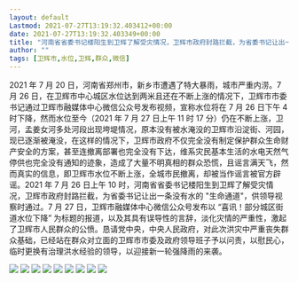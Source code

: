 ```yaml
---
layout: default
Lastmod: 2021-07-27T13:19:32.403412+00:00
date: 2021-07-27T13:19:32.403349+00:00
title: "河南省省委书记楼阳生到卫辉了解受灾情况，卫辉市政府封路拦截，为省委书记让出一条没有水的 "生命通道"，供领导视察时通过"
author: ""
tags: [卫辉市,水位,卫辉,群众,微信]
---
```


2021 年 7 月 20 日，河南省郑州市，新乡市遭遇了特大暴雨，城市严重内涝。7 月 26 日，在卫辉市中心城区水位达到两米且还在不断上涨的情况下，卫辉市市委书记通过卫辉市融媒体中心微信公众号发布视频，宣称水位将在 7 月 26 日下午 4 时下降，然而水位至今（2021 年 7 月 27 日上午 11 时 17 分）仍在不断上涨，卫河，孟姜女河多处河段出现垮堤情况，原本没有被水淹没的卫辉市沿淀街、河园，现已逐渐被淹没，在这样的情况下，卫辉市政府不仅完全没有制定保护群众生命财产安全的方案，甚至连撤离部署也完全没有下达，维系灾民基本生活的水电天然气停供也完全没有通知的迹象，造成了大量不明真相的群众恐慌，且谣言满天飞，然而真实的信息，即卫辉市水位不断上涨，全城市民撤离，却被当作谣言被官方辟谣。2021 年 7 月 26 日上午 10 时，河南省省委书记楼阳生到卫辉了解受灾情况，卫辉市政府封路拦截，为省委书记让出一条没有水的 "生命通道"，供领导视察时通过。7 月 27 日，卫辉市融媒体中心微信公众号发布以 “喜讯！部分城区街道水位下降” 为标题的报道，以及其具有误导性的言辞，淡化灾情的严重性，激起了卫辉市人民群众的公愤。恳请党中央，中央人民政府，对此次洪灾中严重丧失群众基础，已经站在群众对立面的卫辉市市委及政府领导班子予以问责，以慰民心，临时更换有治理洪水经验的领导，以迎接新一轮强降雨的来袭。

![](https://images.weserv.nl/?url=https://wx2.sinaimg.cn/mw690/66c562a0ly1gsvdh1v7g9j20zk0qnagv.jpg)
![](https://images.weserv.nl/?url=https://wx1.sinaimg.cn/mw690/66c562a0ly1gsvdh4uzz4j20zk0qon5m.jpg)
![](https://images.weserv.nl/?url=https://wx1.sinaimg.cn/mw690/66c562a0ly1gsvdh9kslzj20zk0qon4c.jpg)
![](https://images.weserv.nl/?url=https://wx3.sinaimg.cn/mw690/66c562a0ly1gsvdhj3kr3j20zk0qon55.jpg)
![](https://images.weserv.nl/?url=https://wx4.sinaimg.cn/mw690/66c562a0ly1gsvdhmsffzj20zk0qo79w.jpg)
![](https://images.weserv.nl/?url=https://wx1.sinaimg.cn/mw690/66c562a0ly1gsvdhpxx5xj20zk0qoq8q.jpg)
![](https://images.weserv.nl/?url=https://wx2.sinaimg.cn/mw690/66c562a0ly1gsvdhu6qypj20zk0qodkl.jpg)
![](https://images.weserv.nl/?url=https://wx4.sinaimg.cn/mw690/66c562a0ly1gsvdgza7f2j20zk0qon2s.jpg)
![](https://images.weserv.nl/?url=https://wx4.sinaimg.cn/mw690/66c562a0ly1gsvdi635idj20zk0qotir.jpg)
